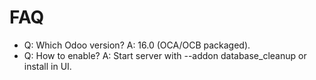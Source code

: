 # FAQ

- Q: Which Odoo version? A: 16.0 (OCA/OCB packaged).
- Q: How to enable? A: Start server with --addon database_cleanup or install in UI.
